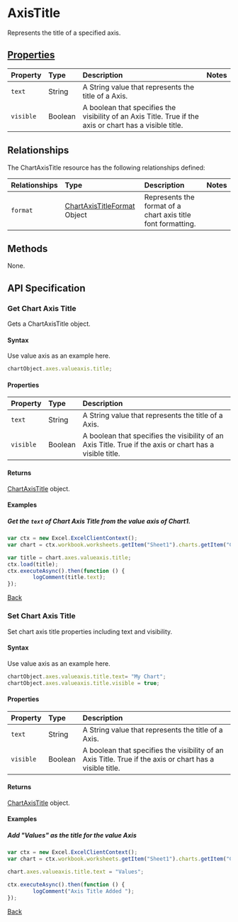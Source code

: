 # AxisTitle
Represents the title of a specified axis.

## [Properties](#get-chart-axis-title)

| Property         | Type    |Description|Notes |
|:-----------------|:--------|:----------|:-----|
| `text` | String |A String value that represents the title of a Axis. | 
| `visible` | Boolean |A boolean that specifies the visibility of an Axis Title. True if the axis or chart has a visible title.  | 

## Relationships
The ChartAxisTitle resource has the following relationships defined:

| Relationships    | Type    |Description|Notes |
|:-----------------|:--------|:----------|:-----|
| `format`          |[ChartAxisTitleFormat](chartAxisTitleFormat.md) Object | Represents the format of a chart axis title font formatting.

## Methods
None.


## API Specification 

### Get Chart Axis Title

Gets a ChartAxisTitle object.

#### Syntax
Use value axis as an example here.

```js
chartObject.axes.valueaxis.title;
```
#### Properties
| Property         | Type    |Description| 
|:-----------------|:--------|:----------|
| `text` | String |A String value that represents the title of a Axis. | 
| `visible` | Boolean |A boolean that specifies the visibility of an Axis Title. True if the axis or chart has a visible title.  |

#### Returns

[ChartAxisTitle](resources/chartAxisTitle.md) object. 

#### Examples

##### Get the `text` of Chart Axis Title from the value axis of Chart1.
```js
var ctx = new Excel.ExcelClientContext();
var chart = ctx.workbook.worksheets.getItem("Sheet1").charts.getItem("Chart1");	

var title = chart.axes.valueaxis.title;
ctx.load(title);
ctx.executeAsync().then(function () {
		logComment(title.text);
});
```

[Back](#properties)

### Set Chart Axis Title

Set chart axis title properties including text and visibility.

#### Syntax
Use value axis as an example here.
```js
chartObject.axes.valueaxis.title.text= "My Chart"; 
chartObject.axes.valueaxis.title.visible = true;
```

#### Properties
| Property         | Type    |Description| 
|:-----------------|:--------|:----------|
| `text` | String |A String value that represents the title of a Axis. | 
| `visible` | Boolean |A boolean that specifies the visibility of an Axis Title. True if the axis or chart has a visible title.  |

#### Returns

[ChartAxisTitle](resources/chartAxisTitle.md) object. 


#### Examples

##### Add "Values" as the title for the value Axis
```js
var ctx = new Excel.ExcelClientContext();
var chart = ctx.workbook.worksheets.getItem("Sheet1").charts.getItem("Chart1");	

chart.axes.valueaxis.title.text = "Values";

ctx.executeAsync().then(function () {
		logComment("Axis Title Added ");
});
```
[Back](#properties)